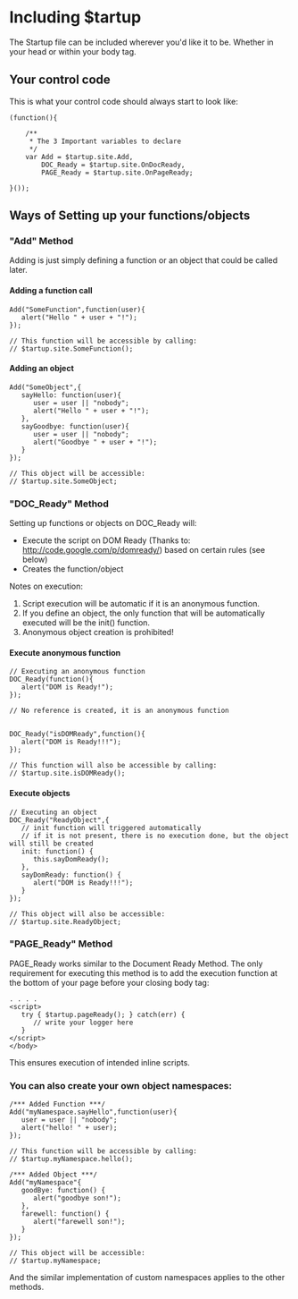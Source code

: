 Including $tartup
=================
The Startup file can be included wherever you'd like it to be. 
Whether in your head or within your body tag.


Your control code
-----------------
This is what your control code should always start to look like:

	(function(){
		
		/** 
		 * The 3 Important variables to declare
		 */
		var Add = $tartup.site.Add,
			DOC_Ready = $tartup.site.OnDocReady,
			PAGE_Ready = $tartup.site.OnPageReady;
		
	}());
	

Ways of Setting up your functions/objects
-----------------------------------------

### "Add" Method
Adding is just simply defining a function or an object that could be called later.

#### Adding a function call

	Add("SomeFunction",function(user){
	   alert("Hello " + user + "!");
	});

	// This function will be accessible by calling:
	// $tartup.site.SomeFunction();
	
#### Adding an object

	Add("SomeObject",{
	   sayHello: function(user){
		  user = user || "nobody";
	      alert("Hello " + user + "!");
	   },
	   sayGoodbye: function(user){
		  user = user || "nobody";
	      alert("Goodbye " + user + "!");
	   }
	});
 
	// This object will be accessible:
	// $tartup.site.SomeObject;
	


### "DOC_Ready" Method
Setting up functions or objects on DOC_Ready will:

* Execute the script on DOM Ready (Thanks to: http://code.google.com/p/domready/) based on certain rules (see below)
* Creates the function/object

Notes on execution:

1. Script execution will be automatic if it is an anonymous function.
2. If you define an object, the only function that will be automatically executed will be the init() function.
3. Anonymous object creation is prohibited!

#### Execute anonymous function

	// Executing an anonymous function
	DOC_Ready(function(){
	   alert("DOM is Ready!");
	});
 
	// No reference is created, it is an anonymous function
 

	DOC_Ready("isDOMReady",function(){
	   alert("DOM is Ready!!!");
	});
 
	// This function will also be accessible by calling:
	// $tartup.site.isDOMReady();

#### Execute objects

	// Executing an object
	DOC_Ready("ReadyObject",{
	   // init function will triggered automatically
	   // if it is not present, there is no execution done, but the object will still be created
	   init: function() { 
	      this.sayDomReady();
	   },
	   sayDomReady: function() {
	      alert("DOM is Ready!!!");
	   }
	});
 
	// This object will also be accessible:
	// $tartup.site.ReadyObject;
	


### "PAGE_Ready" Method
PAGE_Ready works similar to the Document Ready Method. 
The only requirement for executing this method is to add the execution function
at the bottom of your page before your closing body tag:

	. . . .
	<script>
	   try { $tartup.pageReady(); } catch(err) {
	      // write your logger here
	   }
	</script>
	</body>

This ensures execution of intended inline scripts.


### You can also create your own object namespaces:

	/*** Added Function ***/
	Add("myNamespace.sayHello",function(user){
	   user = user || "nobody";
	   alert("hello! " + user);
	});

	// This function will be accessible by calling:
	// $tartup.myNamespace.hello();
	
	/*** Added Object ***/
	Add("myNamespace"{
	   goodBye: function() {
	      alert("goodbye son!");
	   },
	   farewell: function() {
	      alert("farewell son!");	
	   }
	});
	
	// This object will be accessible:
	// $tartup.myNamespace;
	
And the similar implementation of custom namespaces applies to the other methods.


